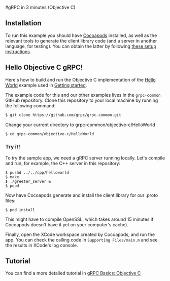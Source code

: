 #gRPC in 3 minutes (Objective C)

## Installation

To run this example you should have [Cocoapods](https://cocoapods.org/#install) installed, as well as the relevant tools to generate the client library code (and a server in another language, for testing). You can obtain the latter by following [these setup instructions](https://github.com/grpc/homebrew-grpc).

## Hello Objective C gRPC!

Here's how to build and run the Objective C implementation of the [Hello World](https://github.com/grpc/grpc-common/blob/master/protos/helloworld.proto) example used in [Getting started](https://github.com/grpc/grpc-common).

The example code for this and our other examples lives in the `grpc-common`
GitHub repository. Clone this repository to your local machine by running the
following command:


```sh
$ git clone https://github.com/grpc/grpc-common.git
```

Change your current directory to grpc-common/objective-c/HelloWorld

```sh
$ cd grpc-common/objective-c/HelloWorld
```

### Try it!
To try the sample app, we need a gRPC server running locally. Let's compile and run, for example, the C++ server in this repository:

```shell
$ pushd ../../cpp/helloworld
$ make
$ ./greeter_server &
$ popd
```

Now have Cocoapods generate and install the client library for our .proto files:

```shell
$ pod install
```

This might have to compile OpenSSL, which takes around 15 minutes if Cocoapods doesn't have it yet on your computer's cache).

Finally, open the XCode workspace created by Cocoapods, and run the app. You can check the calling code in `Supporting Files/main.m` and see the results in XCode's log console.

## Tutorial

You can find a more detailed tutorial in [gRPC Basics: Objective C](https://github.com/grpc/grpc-common/blob/master/objective-c/route_guide/README.md)